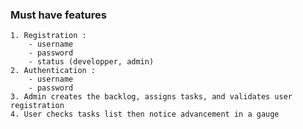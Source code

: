 ### Must have features
    1. Registration :
        - username
        - password
        - status (developper, admin)
    2. Authentication :
        - username
        - password
    3. Admin creates the backlog, assigns tasks, and validates user registration
    4. User checks tasks list then notice advancement in a gauge
